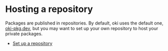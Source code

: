 # Hosting a repository

Packages are published in repositories.
By default, oki uses the default one, [oki-pkg.dev](https://oki-pkg.dev), but you may want to set up your own repository to host your private packages.

* [Set up a repository](setup.md)
